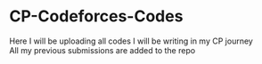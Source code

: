 # CP-Codeforces-Codes
Here I will be uploading all codes I will be writing in my CP journey 
<br>
All my previous submissions are added to the repo 
